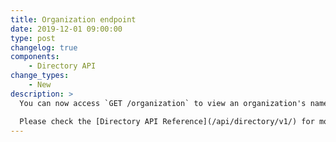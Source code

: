 ```yaml
---
title: Organization endpoint
date: 2019-12-01 09:00:00
type: post
changelog: true
components:
    - Directory API
change_types:
    - New
description: >
  You can now access `GET /organization` to view an organization's name and other meta data.

  Please check the [Directory API Reference](/api/directory/v1/) for more details.
---
```

